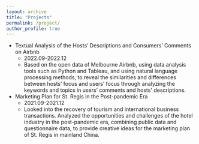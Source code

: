 ```yaml
---
layout: archive
title: "Projects"
permalink: /project/
author_profile: true
---
```


* Textual Analysis of the Hosts’ Descriptions and Consumers’ Comments on Airbnb
  * 2022.09-2022.12
  * Based on the open data of Melbourne Airbnb, using data analysis tools such as Python and Tableau, and using natural language processing methods, to reveal the similarities and differences between hosts’ focus and users’ focus through analyzing the keywords and topics in users’ comments and hosts' descriptions. 
* Marketing Plan for St. Regis in the Post-pandemic Era
  * 2021.09-2021.12
  * Looked into the recovery of tourism and international business transactions. Analyzed the opportunities and challenges of the hotel industry in the post-pandemic era, combining public data and questionnaire data, to provide creative ideas for the marketing plan of St. Regis in mainland China. 
